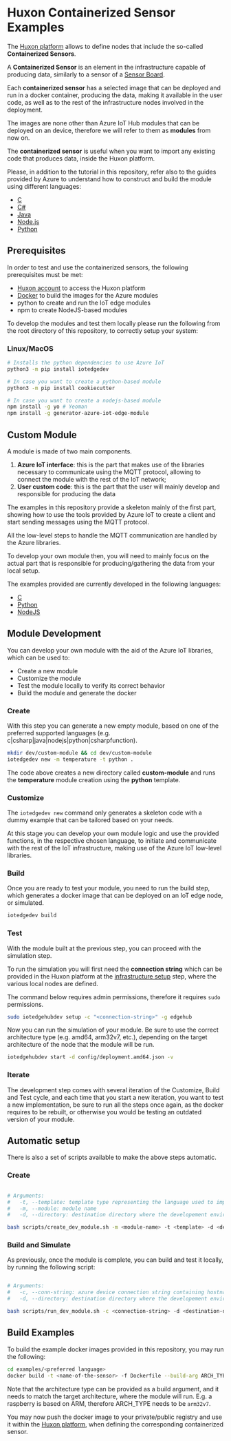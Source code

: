 # Huxon Containerized Sensor Examples

The [Huxon platform](https://huxon.huxelerate.it/docs/index.html) allows to define nodes that include the so-called **Containerized Sensors**.

A **Containerized Sensor** is an element in the infrastructure capable of producing data, similarly to a sensor of a [Sensor Board](https://huxon.huxelerate.it/docs/infrastructure_setup.html#sensor-boards-setup).

Each **containerized sensor** has a selected image that can be deployed and run in a docker container, producing the data, making it available in the user code, as well as to the
rest of the infrastructure nodes involved in the deployment.

The images are none other than Azure IoT Hub modules that can be deployed on an device, therefore we will refer to them as **modules** from now on.

The **containerized sensor** is useful when you want to import any existing code that produces data, inside the Huxon platform.

Please, in addition to the tutorial in this repository, refer also to the guides provided by Azure to understand how to construct and build the module using different languages: 

- [C](https://learn.microsoft.com/en-us/azure/iot-edge/tutorial-c-module?view=iotedge-2020-11>)
- [C#](https://learn.microsoft.com/en-us/azure/iot-edge/tutorial-csharp-module?view=iotedge-2020-11)
- [Java](https://learn.microsoft.com/en-us/azure/iot-edge/tutorial-java-module?view=iotedge-2020-11)
- [Node.js](https://learn.microsoft.com/en-us/azure/iot-edge/tutorial-node-module?view=iotedge-2020-11)
- [Python](https://learn.microsoft.com/en-us/azure/iot-edge/tutorial-python-module?view=iotedge-2020-11)

## Prerequisites

In order to test and use the containerized sensors, the following prerequisites must be met:

- [Huxon account](https://huxon.huxelerate.it/) to access the Huxon platform
- [Docker](https://docs.docker.com/get-docker/) to build the images for the Azure modules
- python to create and run the IoT edge modules
- npm to create NodeJS-based modules

To develop the modules and test them locally please run the following from the root directory of this repository, to correctly setup your system:

### Linux/MacOS

```bash
# Installs the python dependencies to use Azure IoT
python3 -m pip install iotedgedev

# In case you want to create a python-based module
python3 -m pip install cookiecutter

# In case you want to create a nodejs-based module
npm install -g yo # Yeoman
npm install -g generator-azure-iot-edge-module
```

## Custom Module

A module is made of two main components.

1. **Azure IoT interface**: this is the part that makes use of the libraries necessary to communicate using the MQTT protocol, allowing to connect the module with the rest of the IoT network;
2. **User custom code**: this is the part that the user will mainly develop and responsible for producing the data

The examples in this repository provide a skeleton mainly of the first part, showing how to use the tools provided by Azure IoT to create a client and start sending messages using the MQTT protocol.

All the low-level steps to handle the MQTT communication are handled by the Azure libraries.

To develop your own module then, you will need to mainly focus on the actual part that is responsible for producing/gathering the data from your local setup.

The examples provided are currently developed in the following languages:

- [C](examples/c)
- [Python](examples/python)
- [NodeJS](examples/nodejs)

## Module Development

You can develop your own module with the aid of the Azure IoT libraries, which can be used to:

- Create a new module
- Customize the module
- Test the module locally to verify its correct behavior
- Build the module and generate the docker

### Create

With this step you can generate a new empty module, based on one of the preferred supported languages (e.g. c|csharp|java|nodejs|python|csharpfunction).

```bash
mkdir dev/custom-module && cd dev/custom-module
iotedgedev new -m temperature -t python .
```

The code above creates a new directory called **custom-module** and runs the **temperature** module creation using the **python** template.

### Customize

The ``iotedgedev new`` command only generates a skeleton code with a dummy example that can be tailored based on your needs.

At this stage you can develop your own module logic and use the provided functions, in the respective chosen language, to initiate and communicate with the rest of the IoT infrastructure, making use of the Azure IoT low-level libraries.

### Build

Once you are ready to test your module, you need to run the build step, which generates a docker image that can be deployed on an IoT edge node, or simulated.

```bash
iotedgedev build
```
### Test

With the module built at the previous step, you can proceed with the simulation step.

To run the simulation you will first need the **connection string** which can be provided in the Huxon platform at the [infrastructure setup](https://huxon.huxelerate.it/docs/infrastructure_setup.html) step, where the various local nodes are defined.

The command below requires admin permissions, therefore it requires ``sudo`` permissions.

```bash
sudo iotedgehubdev setup -c "<connection-string>" -g edgehub
```

Now you can run the simulation of your module. Be sure to use the correct architecture type (e.g. amd64, arm32v7, etc.), depending on the target architecture of the node that the module will be run.

```bash
iotedgehubdev start -d config/deployment.amd64.json -v
```

### Iterate

The development step comes with several iteration of the Customize, Build and Test cycle, and each time that you start a new iteration, you want to test a new implementation, be sure to run all the steps once again, as the docker requires to be rebuilt, or otherwise you would be testing an outdated version of your module.

## Automatic setup

There is also a set of scripts available to make the above steps automatic.

### Create

```bash

# Arguments:
#   -t, --template: template type representing the language used to implement the module (c, csharp, java, nodejs, python, csharpfunction)
#   -m, --module: module name
#   -d, --directory: destination directory where the developement environment will be generated

bash scripts/create_dev_module.sh -m <module-name> -t <template> -d <destination-dir>
```

### Build and Simulate 

As previously, once the module is complete, you can build and test it locally, by running the following script:

```bash

# Arguments:
#   -c, --conn-string: azure device connection string containing hostname, device ID and share access key
#   -d, --directory: destination directory where the developement environment will be generated

bash scripts/run_dev_module.sh -c <connection-string> -d <destination-dir>
```

## Build Examples

To build the example docker images provided in this repository, you may run the following:

```bash
cd examples/<preferred language>
docker build -t <name-of-the-sensor> -f Dockerfile --build-arg ARCH_TYPE=<architecture-type> . 
```

Note that the architecture type can be provided as a build argument, and it needs to match the target architecture, where the module will run. E.g. a raspberry is based on ARM, therefore ARCH_TYPE needs to be `arm32v7`.

You may now push the docker image to your private/public registry and use it within the [Huxon platform](https://huxon.huxelerate.it/), when defining the corresponding containerized sensor.